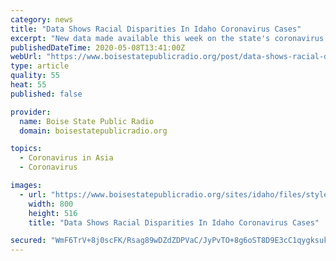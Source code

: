 ```yaml
---
category: news
title: "Data Shows Racial Disparities In Idaho Coronavirus Cases"
excerpt: "New data made available this week on the state's coronavirus website shows what public health officials have noted all over the country: Racial and ethnic"
publishedDateTime: 2020-05-08T13:41:00Z
webUrl: "https://www.boisestatepublicradio.org/post/data-shows-racial-disparities-idaho-coronavirus-cases"
type: article
quality: 55
heat: 55
published: false

provider:
  name: Boise State Public Radio
  domain: boisestatepublicradio.org

topics:
  - Coronavirus in Asia
  - Coronavirus

images:
  - url: "https://www.boisestatepublicradio.org/sites/idaho/files/styles/medium/public/202005/screen_shot_2020-05-07_at_10.37.16_pm.png"
    width: 800
    height: 516
    title: "Data Shows Racial Disparities In Idaho Coronavirus Cases"

secured: "WmF6TrV+8j0scFK/Rsag89wDZdZDPVaC/JyPvTO+8g6oST8D9E3cC1qygksukwjSc4e8G8YfT6+ZQKW/aQ5q5RUxuDEqmtABCoSOMzsV5r+TfuFudzdm03jVL2VU9IWPaQn//bDgGY9oGyz436TK1lgWu0VRmE8tBcVR3fufRCT2wR/6NLLCOGZUMDjiWlNHD7xBsn2hJoaz83Fw45gik34PxyE5E5kY9fDsU83wCYXvVcGC8deUnxB6cobvDitFpjRk6OvXgyFF9W2tUm4OTK/TZESCw4B22xqF03p027U1r5CZdktygc0Ta+I94a7i;LVwKebeaxnSdf5lSapZHJg=="
---
```


